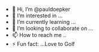 - 👋 Hi, I’m @pauldoepker
- 👀 I’m interested in ...
- 🌱 I’m currently learning ...
- 💞️ I’m looking to collaborate on ...
- 📫 How to reach me ..
- ⚡ Fun fact: ...Love to Golf

<!---
pauldoepker/pauldoepker is a ✨ special ✨ repository because its `README.md` (this file) appears on your GitHub profile.
You can click the Preview link to take a look at your changes.
--->
